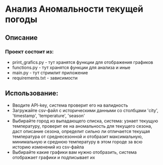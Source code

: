 # Анализ Аномальности текущей погоды
## Описание
### Проект состоит из:
* print_grafics.py - тут хранятся функции для отображения графиков
* functions.py - тут хранятся функции для анализа и иные
* main.py - тут стримлит приложение
* requirements.txt - зависимости
## Использование:
* Вводите API-key, система проверит его на валидность
* Загружайте csv-файл с историческими данными со столбцами 'city', 'timestamp', 'temperature', 'season'
* Выбирайте город из выпадающего списка, система: узнает текущую температуру, проверит ее на аномальность для текущего сезона, даст описание сезона, определит сильно ли отличается текущая температура от среднесезонной и отобразит максимальную, минимальную и среднюю температуру в этом городе за всю историю изменений из csv-файла
* Выбирайте какие графики вам нужно отобразить, система отображает графики и подписывает их